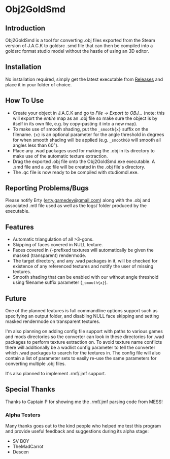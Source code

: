 # Obj2GoldSmd

## Introduction

Obj2GoldSmd is a tool for converting .obj files exported from the Steam version of J.A.C.K to goldsrc .smd file that can then be compiled into a goldsrc format studio model without the hastle of using an 3D editor.

## Installation

No installation required, simply get the latest executable from [Releases](https://github.com/Erty-Gamedev/Obj2GoldSmd/releases) and place it in your folder of choice.

## How To Use

* Create your object in J.A.C.K and go to *File* -> *Export to OBJ...* (note: this will export the *entire* map as an .obj file so make sure the object is by itself in its own file, e.g. by copy-pasting it into a new map).
* To make use of smooth shading, put the `_smooth{x}` suffix on the filename. `{x}` is an optional parameter for the angle threshold in degrees for when smooth shading will be applied (e.g. `_smooth60` will smooth all angles less than 60°).
* Place any .wad packages used for making the .obj in its directory to make use of the automatic texture extraction.
* Drag the exported .obj file onto the Obj2GoldSmd.exe executable. A .smd file and a .qc file will be created in the .obj file's directory.
* The .qc file is now ready to be compiled with studiomdl.exe.

## Reporting Problems/Bugs

Please notify Erty (erty.gamedev@gmail.com) along with the .obj and associated .mtl file used as well as the logs/ folder produced by the executable.

## Features

* Automatic triangulation of all >3-gons.
* Skipping of faces covered in NULL texture.
* Faces covered in {-prefixed textures will automatically be given the masked (transparent) rendermode.
* The target directory, and any .wad packages in it, will be checked for existence of any referenced textures and notify the user of missing textures.
* Smooth shading that can be enabled with our without angle threshold using filename suffix parameter (`_smooth{x}`).

## Future

One of the planned features is full commandline options support such as specifying an output folder, and disabling NULL face skipping and setting masked rendermode on transparent textures.

I'm also planning on adding config file support with paths to various games and mods directories so the converter can look in these directories for .wad packages to perform texture extraction on.
To avoid texture name conflicts there will additionally be a wadlist config parameter to tell the converter which .wad packages to search for the textures in.
The config file will also contain a list of parameter sets to easily re-use the same parameters for converting multiple .obj files.

It's also planned to implement .rmf/.jmf support.

## Special Thanks

Thanks to Captain P for showing me the .rmf/.jmf parsing code from MESS!

### Alpha Testers
Many thanks goes out to the kind people who helped me test this program and provide useful feedback and suggestions during its alpha stage:
* SV BOY
* TheMadCarrot
* Descen
